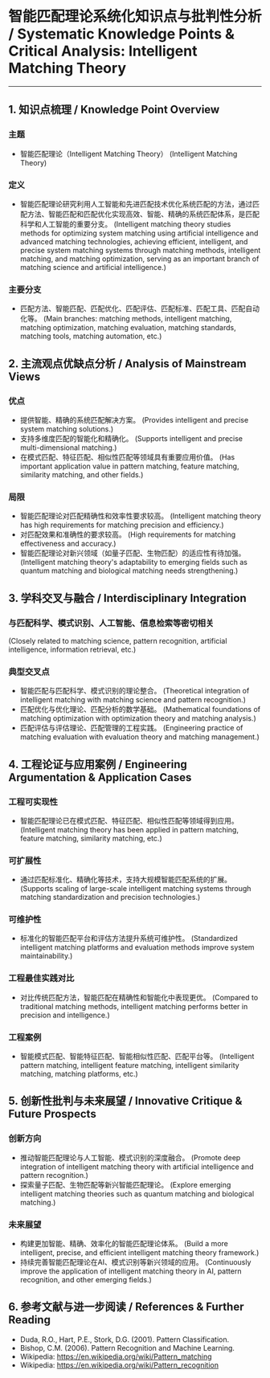 # 智能匹配理论系统化知识点与批判性分析 / Systematic Knowledge Points & Critical Analysis: Intelligent Matching Theory

---

## 1. 知识点梳理 / Knowledge Point Overview

### 主题

- 智能匹配理论（Intelligent Matching Theory）
  (Intelligent Matching Theory)

### 定义

- 智能匹配理论研究利用人工智能和先进匹配技术优化系统匹配的方法，通过匹配方法、智能匹配和匹配优化实现高效、智能、精确的系统匹配体系，是匹配科学和人工智能的重要分支。
  (Intelligent matching theory studies methods for optimizing system matching using artificial intelligence and advanced matching technologies, achieving efficient, intelligent, and precise system matching systems through matching methods, intelligent matching, and matching optimization, serving as an important branch of matching science and artificial intelligence.)

### 主要分支

- 匹配方法、智能匹配、匹配优化、匹配评估、匹配标准、匹配工具、匹配自动化等。
  (Main branches: matching methods, intelligent matching, matching optimization, matching evaluation, matching standards, matching tools, matching automation, etc.)

## 2. 主流观点优缺点分析 / Analysis of Mainstream Views

### 优点

- 提供智能、精确的系统匹配解决方案。
  (Provides intelligent and precise system matching solutions.)
- 支持多维度匹配的智能化和精确化。
  (Supports intelligent and precise multi-dimensional matching.)
- 在模式匹配、特征匹配、相似性匹配等领域具有重要应用价值。
  (Has important application value in pattern matching, feature matching, similarity matching, and other fields.)

### 局限

- 智能匹配理论对匹配精确性和效率性要求较高。
  (Intelligent matching theory has high requirements for matching precision and efficiency.)
- 对匹配效果和准确性的要求较高。
  (High requirements for matching effectiveness and accuracy.)
- 智能匹配理论对新兴领域（如量子匹配、生物匹配）的适应性有待加强。
  (Intelligent matching theory's adaptability to emerging fields such as quantum matching and biological matching needs strengthening.)

## 3. 学科交叉与融合 / Interdisciplinary Integration

### 与匹配科学、模式识别、人工智能、信息检索等密切相关

  (Closely related to matching science, pattern recognition, artificial intelligence, information retrieval, etc.)

### 典型交叉点

- 智能匹配与匹配科学、模式识别的理论整合。
  (Theoretical integration of intelligent matching with matching science and pattern recognition.)
- 匹配优化与优化理论、匹配分析的数学基础。
  (Mathematical foundations of matching optimization with optimization theory and matching analysis.)
- 匹配评估与评估理论、匹配管理的工程实践。
  (Engineering practice of matching evaluation with evaluation theory and matching management.)

## 4. 工程论证与应用案例 / Engineering Argumentation & Application Cases

### 工程可实现性

- 智能匹配理论已在模式匹配、特征匹配、相似性匹配等领域得到应用。
  (Intelligent matching theory has been applied in pattern matching, feature matching, similarity matching, etc.)

### 可扩展性

- 通过匹配标准化、精确化等技术，支持大规模智能匹配系统的扩展。
  (Supports scaling of large-scale intelligent matching systems through matching standardization and precision technologies.)

### 可维护性

- 标准化的智能匹配平台和评估方法提升系统可维护性。
  (Standardized intelligent matching platforms and evaluation methods improve system maintainability.)

### 工程最佳实践对比

- 对比传统匹配方法，智能匹配在精确性和智能化中表现更优。
  (Compared to traditional matching methods, intelligent matching performs better in precision and intelligence.)

### 工程案例

- 智能模式匹配、智能特征匹配、智能相似性匹配、匹配平台等。
  (Intelligent pattern matching, intelligent feature matching, intelligent similarity matching, matching platforms, etc.)

## 5. 创新性批判与未来展望 / Innovative Critique & Future Prospects

### 创新方向

- 推动智能匹配理论与人工智能、模式识别的深度融合。
  (Promote deep integration of intelligent matching theory with artificial intelligence and pattern recognition.)
- 探索量子匹配、生物匹配等新兴智能匹配理论。
  (Explore emerging intelligent matching theories such as quantum matching and biological matching.)

### 未来展望

- 构建更加智能、精确、效率化的智能匹配理论体系。
  (Build a more intelligent, precise, and efficient intelligent matching theory framework.)
- 持续完善智能匹配理论在AI、模式识别等新兴领域的应用。
  (Continuously improve the application of intelligent matching theory in AI, pattern recognition, and other emerging fields.)

## 6. 参考文献与进一步阅读 / References & Further Reading

- Duda, R.O., Hart, P.E., Stork, D.G. (2001). Pattern Classification.
- Bishop, C.M. (2006). Pattern Recognition and Machine Learning.
- Wikipedia: <https://en.wikipedia.org/wiki/Pattern_matching>
- Wikipedia: <https://en.wikipedia.org/wiki/Pattern_recognition>
